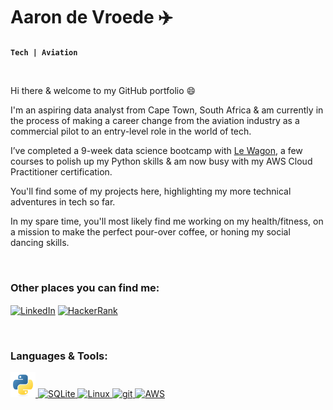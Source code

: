 # Aaron de Vroede ✈️

**`Tech | Aviation`**

<br>

Hi there & welcome to my GitHub portfolio 😄

I'm an aspiring data analyst from Cape Town, South Africa & am currently in the process of making a career change from the aviation industry as a commercial pilot to an entry-level role in the world of tech.

I’ve completed a 9-week data science bootcamp with [Le Wagon](https://github.com/LeWagon), a few courses to polish up my Python skills & am now busy with my AWS Cloud Practitioner certification.

You'll find some of my projects here, highlighting my more technical adventures in tech so far.

In my spare time, you'll most likely find me working on my health/fitness, on a mission to make the perfect pour-over coffee, or honing my social dancing skills.

<br>

<h3 align="left">Other places you can find me:</h3>
<p align="left">
<a href="https://www.linkedin.com/in/aarondv/" target="blank"><img align="center" src="https://raw.githubusercontent.com/rahuldkjain/github-profile-readme-generator/master/src/images/icons/Social/linked-in-alt.svg" alt="LinkedIn" height="40" width="40" /></a>
<a href="https://www.hackerrank.com/profile/aaron_dv" target="blank"><img align="center" src="https://raw.githubusercontent.com/rahuldkjain/github-profile-readme-generator/master/src/images/icons/Social/hackerrank.svg" alt="HackerRank" height="40" width="40" /></a>
</p>

<br>

<h3 align="left">Languages & Tools:</h3>
<p align="left">
<a href="https://www.python.org" target="_blank" rel="noreferrer"> <img src="https://raw.githubusercontent.com/devicons/devicon/master/icons/python/python-original.svg" alt="Python" width="40" height="40"/> </a>
<a href="https://www.sqlite.org" target="_blank" rel="noreferrer"> <img src="https://www.vectorlogo.zone/logos/sqlite/sqlite-icon.svg" alt="SQLite" width="40" height="40"/> </a>
<a href="https://www.linux.org" target="_blank" rel="noreferrer"> <img src="https://www.vectorlogo.zone/logos/linux/linux-icon.svg" alt="Linux" width="40" height="40"/> </a>
<a href="https://git-scm.com" target="_blank" rel="noreferrer"> <img src="https://www.vectorlogo.zone/logos/git-scm/git-scm-icon.svg" alt="git" width="40" height="40"/> </a>
<a href="https://aws.amazon.com" target="_blank" rel="noreferrer"> <img src="https://www.vectorlogo.zone/logos/amazon_aws/amazon_aws-icon.svg" alt="AWS" width="40" height="40"/> </a>
</p>
